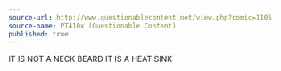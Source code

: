 ```yaml
---
source-url: http://www.questionablecontent.net/view.php?comic=1105
source-name: PT410x (Questionable Content)
published: true
---
```


<p>IT IS NOT A NECK BEARD IT IS A HEAT SINK</p>


